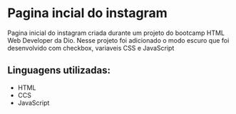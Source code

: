 # Pagina incial do instagram
 Pagina inicial do instagram criada durante um projeto do bootcamp HTML Web Developer
 da Dio. 
 Nesse projeto foi adicionado o modo escuro que foi desenvolvido com checkbox, variaveis CSS e JavaScript

## Linguagens utilizadas:
 - HTML 
 - CCS
 - JavaScript
